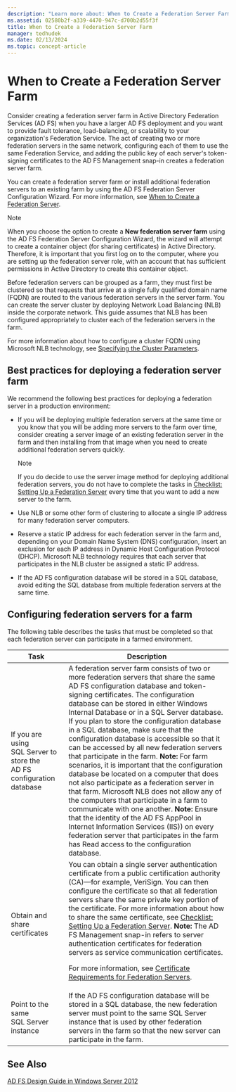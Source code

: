 ```yaml
---
description: "Learn more about: When to Create a Federation Server Farm"
ms.assetid: 02580b2f-a339-4470-947c-d700b2d55f3f
title: When to Create a Federation Server Farm
manager: tedhudek
ms.date: 02/13/2024
ms.topic: concept-article
---
```


# When to Create a Federation Server Farm

Consider creating a federation server farm in Active Directory Federation Services \(AD FS\) when you have a larger AD FS deployment and you want to provide fault tolerance, load\-balancing, or scalability to your organization's Federation Service. The act of creating two or more federation servers in the same network, configuring each of them to use the same Federation Service, and adding the public key of each server's token\-signing certificates to the AD FS Management snap\-in creates a federation server farm.

You can create a federation server farm or install additional federation servers to an existing farm by using the AD FS Federation Server Configuration Wizard. For more information, see [When to Create a Federation Server](When-to-Create-a-Federation-Server.md).

> [!NOTE]
> When you choose the option to create a **New federation server farm** using the AD FS Federation Server Configuration Wizard, the wizard will attempt to create a container object \(for sharing certificates\) in Active Directory. Therefore, it is important that you first log on to the computer, where you are setting up the federation server role, with an account that has sufficient permissions in Active Directory to create this container object.

Before federation servers can be grouped as a farm, they must first be clustered so that requests that arrive at a single fully qualified domain name \(FQDN\) are routed to the various federation servers in the server farm. You can create the server cluster by deploying Network Load Balancing \(NLB\) inside the corporate network. This guide assumes that NLB has been configured appropriately to cluster each of the federation servers in the farm.

For more information about how to configure a cluster FQDN using Microsoft NLB technology, see [Specifying the Cluster Parameters](/previous-versions/windows/it-pro/windows-server-2003/cc781505(v=ws.10)).

## Best practices for deploying a federation server farm
We recommend the following best practices for deploying a federation server in a production environment:

-   If you will be deploying multiple federation servers at the same time or you know that you will be adding more servers to the farm over time, consider creating a server image of an existing federation server in the farm and then installing from that image when you need to create additional federation servers quickly.

    > [!NOTE]
    > If you do decide to use the server image method for deploying additional federation servers, you do not have to complete the tasks in [Checklist: Setting Up a Federation Server](../../ad-fs/deployment/Checklist--Setting-Up-a-Federation-Server.md) every time that you want to add a new server to the farm.

-   Use NLB or some other form of clustering to allocate a single IP address for many federation server computers.

-   Reserve a static IP address for each federation server in the farm and, depending on your Domain Name System \(DNS\) configuration, insert an exclusion for each IP address in Dynamic Host Configuration Protocol \(DHCP\). Microsoft NLB technology requires that each server that participates in the NLB cluster be assigned a static IP address.

-   If the AD FS configuration database will be stored in a SQL database, avoid editing the SQL database from multiple federation servers at the same time.

## Configuring federation servers for a farm
The following table describes the tasks that must be completed so that each federation server can participate in a farmed environment.

|Task|Description|
|--------|---------------|
|If you are using SQL Server to store the AD FS configuration database|A federation server farm consists of two or more federation servers that share the same AD FS configuration database and token\-signing certificates. The configuration database can be stored in either Windows Internal Database or in a SQL Server database. If you plan to store the configuration database in a SQL database, make sure that the configuration database is accessible so that it can be accessed by all new federation servers that participate in the farm. **Note:** For farm scenarios, it is important that the configuration database be located on a computer that does not also participate as a federation server in that farm. Microsoft NLB does not allow any of the computers that participate in a farm to communicate with one another. **Note:** Ensure that the identity of the AD FS AppPool in Internet Information Services \(IIS\)\) on every federation server that participates in the farm has Read access to the configuration database.|
|Obtain and share certificates|You can obtain a single server authentication certificate from a public certification authority \(CA\)—for example, VeriSign. You can then configure the certificate so that all federation servers share the same private key portion of the certificate. For more information about how to share the same certificate, see [Checklist: Setting Up a Federation Server](../../ad-fs/deployment/Checklist--Setting-Up-a-Federation-Server.md). **Note:** The AD FS Management snap\-in refers to server authentication certificates for federation servers as service communication certificates.<p>For more information, see [Certificate Requirements for Federation Servers](Certificate-Requirements-for-Federation-Servers.md).|
|Point to the same SQL Server instance|If the AD FS configuration database will be stored in a SQL database, the new federation server must point to the same SQL Server instance that is used by other federation servers in the farm so that the new server can participate in the farm.|

## See Also
[AD FS Design Guide in Windows Server 2012](AD-FS-Design-Guide-in-Windows-Server-2012.md)
